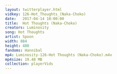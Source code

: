 ```yaml
---
layout: twitterplayer.html
vidkey: 126-Hot_Thoughts_(Naka-Choko)
date:   2017-04-14 10:00:00
title:  Hot Thoughts (Naka-Choko)
creators: Luminosity
song: Hot Thoughts
artist: Spoon
width: 884
height: 480
fandoms: Hannibal
mp4: Luminosity-126-Hot Thoughts (Naka-Choko).m4v
mp4size: 19.48 MB
collection: playerVids
---
```


  <div>
  
  </div>
  